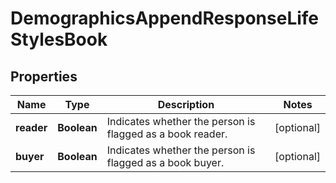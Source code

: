 

# DemographicsAppendResponseLifeStylesBook

## Properties

Name | Type | Description | Notes
------------ | ------------- | ------------- | -------------
**reader** | **Boolean** | Indicates whether the person is flagged as a book reader. |  [optional]
**buyer** | **Boolean** | Indicates whether the person is flagged as a book buyer. |  [optional]




